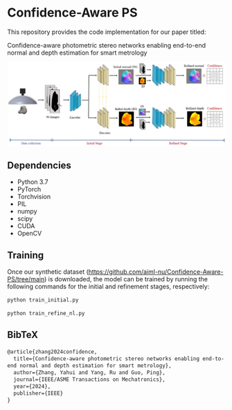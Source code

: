 # Confidence-Aware PS
This repository provides the code implementation for our paper titled:

Confidence-aware photometric stereo networks enabling end-to-end normal and depth estimation for smart metrology

![plot](graphical_abstract.png)
## Dependencies
- Python 3.7 
- PyTorch
- Torchvision
- PIL
- numpy
- scipy
- CUDA
- OpenCV

## Training
Once our synthetic dataset (https://github.com/aiml-nu/Confidence-Aware-PS/tree/main) is downloaded, the model can be trained by running the following commands for the initial and refinement stages, respectively:
```bash
python train_initial.py
```
```bash
python train_refine_nl.py
```

## BibTeX
```
@article{zhang2024confidence,
  title={Confidence-aware photometric stereo networks enabling end-to-end normal and depth estimation for smart metrology},
  author={Zhang, Yahui and Yang, Ru and Guo, Ping},
  journal={IEEE/ASME Transactions on Mechatronics},
  year={2024},
  publisher={IEEE}
}
```
